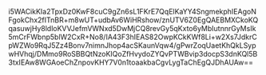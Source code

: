 i5WACikKIa2TpxDz0KwF8cuC9gZn6sL1FKrE7QqElKaYY4SngmekphIEAgoNFgokChx2fITnBR+m8wUT+udbAv6WiHRshow/znUTV6Z0EgQAEBMXCkoKQqasuwjHy8ldloKVVJefmVWNxd5DwMjCQ8revGy5qKxto6yMbIutnnrGyMsIk5mCrFWbnp5blW2CxR+No8/IA43F3hIEAS82OwpKCkKWf8Li+w2Xs7JdkrCpWZWo9RqJ5Zz4Bonv7nimnJhop4acSKaunVqw4/gPwrZoqUaetKhQkLSypwHVhqj/DMmo9RoSBBQtNzoKIQoZfHvydoZYQvPTWBvip3docpS3dnKQl5B3txIEAw8WGAoeChZnpovKHY7V0n1toaakbaCgvLygTaChEgQJDhAUAw==
